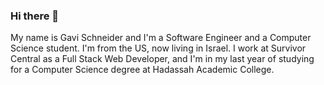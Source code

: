 ### Hi there 👋

My name is Gavi Schneider and I'm a Software Engineer and a Computer Science student. I'm from the US, now living in Israel. I work at Survivor Central as a Full Stack Web Developer, and I'm in my last year of studying for a Computer Science degree at Hadassah Academic College. 

<!--
**gavischneider/gavischneider** is a ✨ _special_ ✨ repository because its `README.md` (this file) appears on your GitHub profile.
